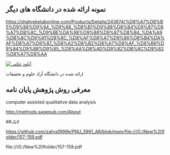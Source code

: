 ## نمونه ارائه شده در دانشگاه های دیگر

https://shahreketabonline.com/Products/Details/243874/%D8%A7%D8%B5%D9%88%D9%84_%D9%88_%D8%B1%D9%88%D8%B4%D9%87%D8%A7%DB%8C_%D9%BE%DA%98%D9%88%D9%87%D8%B4_%DA%A9%DB%8C%D9%81%DB%8C_%D8%AF%D8%A7%D9%86%D8%B4%DA%AF%D8%A7%D9%87_%D8%A2%D8%B2%D8%A7%D8%AF_%D8%B9%D9%84%D9%88%D9%85_%D8%AA%D8%AD%D9%82%DB%8C%D9%82%D8%A7%D8%AA

<a href="https://shahreketabonline.com/images/ProductImages/9789644503498.jpg" target="_blank"><img src="https://shahreketabonline.com/images/ProductImages/9789644503498.jpg" border="0" alt="آپلود عکس" /></a>

ارائه شده در دانشگاه آزاد علوم و تحقیقات 


## معرفی روش پژوهش پایان نامه 
computer assisted qualitative data analysis

http://methods.sagepub.com/About


##لاتک

https://github.com/zahra1999k/PNU_3991_AR/blob/main/file:///G:/New%20folder/157-159.pdf

file:///G:/New%20folder/157-159.pdf
